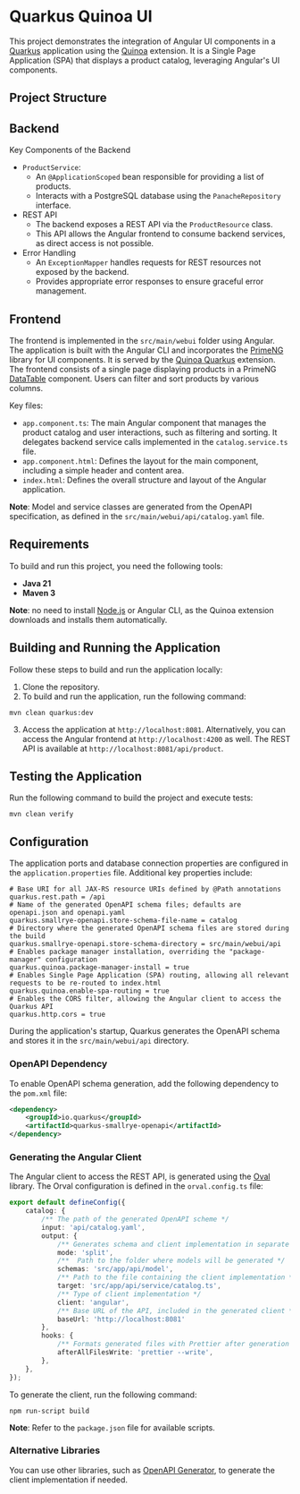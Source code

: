 # Quarkus Quinoa UI

This project demonstrates the integration of Angular UI components in a [Quarkus](https://quarkus.io/) application using the [Quinoa](https://github.com/quarkiverse/quarkus-quinoa) extension. It is a Single Page Application (SPA) that displays a product catalog, leveraging Angular's UI components.

## Project Structure
## Backend
Key Components of the Backend
* `ProductService`:
  * An `@ApplicationScoped` bean responsible for providing a list of products.
  * Interacts with a PostgreSQL database using the `PanacheRepository` interface.
* REST API
  * The backend exposes a REST API via the `ProductResource` class.
  * This API allows the Angular frontend to consume backend services, as direct access is not possible.
* Error Handling
  * An `ExceptionMapper` handles requests for REST resources not exposed by the backend.
  * Provides appropriate error responses to ensure graceful error management.

## Frontend
The frontend is implemented in the `src/main/webui` folder using Angular. The application is built with the Angular CLI and incorporates the [PrimeNG](https://primeng.org/) library for UI components. It is served by the [Quinoa Quarkus](https://github.com/quarkiverse/quarkus-quinoa) extension.
The frontend consists of a single page displaying products in a PrimeNG [DataTable](https://primeng.org/table) component. Users can filter and sort products by various columns.

Key files:
* `app.component.ts`: The main Angular component that manages the product catalog and user interactions, such as filtering and sorting. It delegates backend service calls implemented in the `catalog.service.ts` file.
* `app.component.html`: Defines the layout for the main component, including a simple header and content area.
* `index.html`: Defines the overall structure and layout of the Angular application.

**Note**: Model and service classes are generated from the OpenAPI specification, as defined in the `src/main/webui/api/catalog.yaml` file.

## Requirements
To build and run this project, you need the following tools:
- **Java 21**
- **Maven 3**

**Note**: no need to install [Node.js](https://nodejs.org/) or Angular CLI, as the Quinoa extension downloads and installs them automatically.

## Building and Running the Application
Follow these steps to build and run the application locally:
1. Clone the repository.
2. To build and run the application, run the following command:
```shell
mvn clean quarkus:dev
```
3. Access the application at `http://localhost:8081`. Alternatively, you can access the Angular frontend at `http://localhost:4200` as well. The REST API is available at `http://localhost:8081/api/product`.

## Testing the Application
Run the following command to build the project and execute tests:
```shell
mvn clean verify
```

## Configuration
The application ports and database connection properties are configured in the `application.properties` file. Additional key properties include:
```properties
# Base URI for all JAX-RS resource URIs defined by @Path annotations
quarkus.rest.path = /api
# Name of the generated OpenAPI schema files; defaults are openapi.json and openapi.yaml
quarkus.smallrye-openapi.store-schema-file-name = catalog
# Directory where the generated OpenAPI schema files are stored during the build
quarkus.smallrye-openapi.store-schema-directory = src/main/webui/api
# Enables package manager installation, overriding the "package-manager" configuration
quarkus.quinoa.package-manager-install = true
# Enables Single Page Application (SPA) routing, allowing all relevant requests to be re-routed to index.html
quarkus.quinoa.enable-spa-routing = true
# Enables the CORS filter, allowing the Angular client to access the Quarkus API
quarkus.http.cors = true
```

During the application's startup, Quarkus generates the OpenAPI schema and stores it in the `src/main/webui/api` directory.
### OpenAPI Dependency
To enable OpenAPI schema generation, add the following dependency to the `pom.xml` file:
```xml
<dependency>
    <groupId>io.quarkus</groupId>
    <artifactId>quarkus-smallrye-openapi</artifactId>
</dependency>
```
### Generating the Angular Client
The Angular client to access the REST API, is generated using the [Oval](https://orval.dev/) library. The Orval configuration is defined in the `orval.config.ts` file:
```typescript
export default defineConfig({
    catalog: {
        /** The path of the generated OpenAPI scheme */
        input: 'api/catalog.yaml',
        output: {
            /** Generates schema and client implementation in separate files */
            mode: 'split',
            /**  Path to the folder where models will be generated */
            schemas: 'src/app/api/model',
            /** Path to the file containing the client implementation */
            target: 'src/app/api/service/catalog.ts',
            /** Type of client implementation */
            client: 'angular',
            /** Base URL of the API, included in the generated client */
            baseUrl: 'http://localhost:8081'
        },
        hooks: {
            /** Formats generated files with Prettier after generation */
            afterAllFilesWrite: 'prettier --write',
        },
    },
});
```
To generate the client, run the following command:
```shell
npm run-script build
```
**Note**: Refer to the `package.json` file for available scripts.
### Alternative Libraries
You can use other libraries, such as [OpenAPI Generator](https://openapi-generator.tech/), to generate the client implementation if needed.

